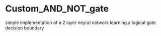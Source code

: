 # Custom_AND_NOT_gate
simple implementation of a 2 layer neyral network learning a logical gate decision boundary
